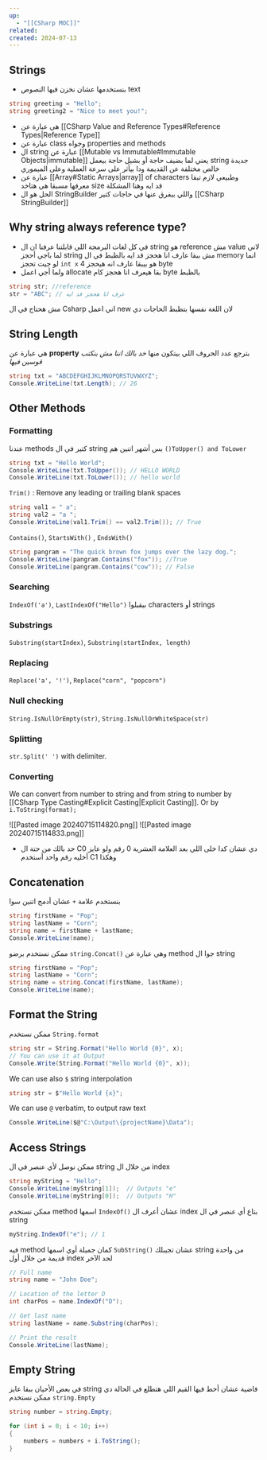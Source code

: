 ```yaml
---
up:
  - "[[CSharp MOC]]"
related: 
created: 2024-07-13
---
```

## Strings
- بنستخدمها عشان نخزن فيها النصوص text
```cs
string greeting = "Hello";
string greeting2 = "Nice to meet you!";
```
- هي عبارة عن [[CSharp Value and Reference Types#Reference Types|Reference Type]]
- عبارة عن class وجواه properties and methods
- ال string عبارة عن [[Mutable vs Immutable#Immutable Objects|immutable]] يعني لما بضيف حاجة أو بشيل حاجة بيعمل string جديدة خالص مختلفة عن القديمة ودا بيأثر على سرعة العملية وعلى الميموري
- عبارة عن [[Array#Static Arrays|array]] of characters وطبيعي لازم تبقا معرفها مسبقا هي هتاخد size قد ايه وهنا المشكلة
- الحل هو ال StringBuilder واللي بيفرق عنها في حاجات كتير [[CSharp StringBuilder]]
## Why string always reference type?
- في كل لغات البرمجة اللي قابلتنا عرفنا ان ال string هو reference مش value
  لاني لما باجي أحجز string مش ببقا عارف انا هحجز قد ايه بالظبط في ال memory انما لو جيت تحجز `int x` هو بيبقا عارف انه هيحجز 4 byte 
- ولما أجي اعمل allocate بقا هيعرف انا هحجز كام byte بالظبط 
```cs
string str; //reference
str = "ABC"; // عرف انا هحجز قد ايه
```
مش هحتاج في ال Csharp اني اعمل new لان اللغة نفسها بتظبط الحاجات دي

## String Length
هي عبارة عن **property** بترجع عدد الحروف اللي بيتكون منها
*خد بالك اننا مش بنكتب قوسين فيها*
```cs
string txt = "ABCDEFGHIJKLMNOPQRSTUVWXYZ";
Console.WriteLine(txt.Length); // 26
```
## Other Methods

### Formatting
عندنا methods كتير في ال string بس أشهر اتنين هم `()ToUpper() and ToLower`

```cs
string txt = "Hello World";
Console.WriteLine(txt.ToUpper()); // HELLO WORLD
Console.WriteLine(txt.ToLower()); // hello world
```

`Trim()` : Remove any leading or trailing blank spaces

```cs
string val1 = " a";
string val2 = "a ";
Console.WriteLine(val1.Trim() == val2.Trim()); // True
```

`Contains()`, `StartsWith()` , `EndsWith()`

```cs
string pangram = "The quick brown fox jumps over the lazy dog.";
Console.WriteLine(pangram.Contains("fox")); //True
Console.WriteLine(pangram.Contains("cow")); // False
```
### Searching
`IndexOf('a')`, `LastIndexOf("Hello")`
بيقبلوا characters أو strings

### Substrings
`Substring(startIndex)`, `Substring(startIndex, length)`

### Replacing
`Replace('a', '!')`, `Replace("corn", "popcorn")`

### Null checking
`String.IsNullOrEmpty(str)`, `String.IsNullOrWhiteSpace(str)`

### Splitting
`str.Split(' ')` with delimiter.

### Converting
We can convert from number to string and from string to number by [[CSharp Type Casting#Explicit Casting|Explicit Casting]].
Or by `i.ToString(format);`

![[Pasted image 20240715114820.png]]
![[Pasted image 20240715114833.png]]
- حد بالك من حتة ال C0 دي عشان كدا خلى اللي بعد العلامة العشرية 0 رقم ولو عايز أخليه رقم واحد أستخدم C1 وهكذا
## Concatenation
بنستخدم علامة `+` عشان أدمج اتنين سوا
```cs
string firstName = "Pop";
string lastName = "Corn";
string name = firstName + lastName;
Console.WriteLine(name);
```
ممكن نستخدم برضو `string.Concat()` وهي عبارة عن method جوا ال string
```cs
string firstName = "Pop";
string lastName = "Corn";
string name = string.Concat(firstName, lastName);
Console.WriteLine(name);
```
## Format the String
ممكن نستخدم `String.format`
```cs
string str = String.Format("Hello World {0}", x);
// You can use it at Output
Console.Write(String.Format("Hello World {0}", x));
```

We can use also `$` string interpolation
```cs
string str = $"Hello World {x}";
```

We can use `@` verbatim, to output raw text 
```cs
Console.WriteLine($@"C:\Output\{projectName}\Data");
```
## Access Strings
ممكن نوصل لأي عنصر في ال string من خلال ال index
```cs
string myString = "Hello";
Console.WriteLine(myString[1]);  // Outputs "e"
Console.WriteLine(myString[0]);  // Outputs "H"
```

ممكن نستخدم  method اسمها `IndexOf()` عشان أعرف ال index بتاع أي عنصر في ال string
```cs
myString.IndexOf("e"); // 1
```

فيه method كمان جميلة أوي اسمها `SubString()` عشان تجيبلك string من واحدة قديمة من خلال أول index لحد الآخر
```cs
// Full name
string name = "John Doe";

// Location of the letter D
int charPos = name.IndexOf("D");

// Get last name
string lastName = name.Substring(charPos);

// Print the result
Console.WriteLine(lastName);
```

## Empty String
في بعض الأحيان ببقا عايز string فاضية عشان أحط فيها القيم اللي هتطلع 
في الحالة دي ممكن نستخدم `string.Empty`

```cs
string number = string.Empty;

for (int i = 0; i < 10; i++)
{
	numbers = numbers + i.ToString();
}
```